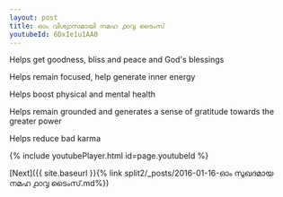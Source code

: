 ```yaml
---
layout: post
title: ഓം വിശ്വാസമായി നമഹ ൧൦൮ ടൈംസ്
youtubeId: 6DxIe1u1AA0
---
```

 
 
Helps get goodness, bliss and peace and God's blessings
 
Helps remain focused, help generate inner energy 
 
Helps boost physical and mental health 
 
Helps remain grounded and generates a sense of gratitude towards the greater power 
 
Helps reduce bad karma
 
 
 
 


{% include youtubePlayer.html id=page.youtubeId %}
 
[Next]({{ site.baseurl }}{% link  split2/_posts/2016-01-16-ഓം സുഖദമായ നമഹ ൧൦൮ ടൈംസ്.md%})
 
